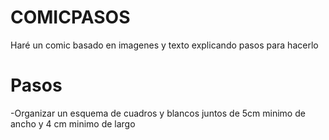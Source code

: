 # COMICPASOS
 Haré un comic basado en imagenes y texto explicando pasos para hacerlo
# Pasos
-Organizar un esquema de cuadros y blancos juntos de 5cm minimo de ancho
y 4 cm minimo de largo
